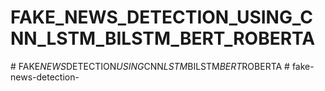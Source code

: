 # FAKE_NEWS_DETECTION_USING_CNN_LSTM_BILSTM_BERT_ROBERTA
#   F A K E _ N E W S _ D E T E C T I O N _ U S I N G _ C N N _ L S T M _ B I L S T M _ B E R T _ R O B E R T A  
 # fake-news-detection-
